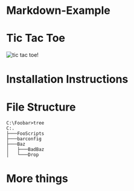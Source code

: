 # Markdown-Example

# Tic Tac Toe
![tic tac toe!](https://upload.wikimedia.org/wikipedia/commons/thumb/3/32/Tic_tac_toe.svg/1200px-Tic_tac_toe.svg.png)
# Installation Instructions 

# File Structure 


```
C:\Foobar>tree
C:.
├───FooScripts
├───barconfig
├───Baz
│   ├───BadBaz
│   └───Drop
```

# More things 


